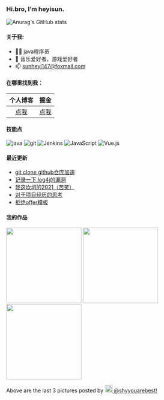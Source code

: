 ### Hi.bro, I’m heyisun.
![Anurag's GitHub stats](https://github-readme-stats.vercel.app/api?username=shy-share&bg_color=30,C2FFD8,465EFB&title_color=fff&text_color=fff)

#### 关于我:

- 🙋🏻 java程序员
- 🏀 音乐爱好者，游戏爱好者
- 📫 sunheyi147@foxmail.com
#### 在哪里找到我：

|                            个人博客                            |                     掘金           |
| :--------------------------------------------------------: | :--------------------------------------------: |
| [点我](https://shyblog.world/) | [点我](https://juejin.cn/user/1028798616188599/posts) |
#### 技能点
![java](https://img.shields.io/badge/Java-ED8B00?style=for-the-badge&logo=java&logoColor=white)
![git](https://img.shields.io/badge/GIT-E44C30?style=for-the-badge&logo=git&logoColor=white)
![Jenkins](https://img.shields.io/badge/Jenkins-%2335495e.svg?style=for-the-badge&logo=jenkins&logoColor=%FFC62327)
![JavaScript](https://img.shields.io/badge/javascript-%23323330.svg?style=for-the-badge&logo=javascript&logoColor=%23F7DF1E)
![Vue.js](https://img.shields.io/badge/vuejs-%2335495e.svg?style=for-the-badge&logo=vuedotjs&logoColor=%234FC08D)

#### 最近更新
<!-- BLOG-POST-LIST:START -->
- [git clone github仓库加速](https://juejin.cn/post/7045539717340725278)
- [记录一下 log4j的漏洞](https://juejin.cn/post/7041461113703104548)
- [我这坎坷的2021（苦笑）](https://juejin.cn/post/7038833121332543501)
- [对于项目经历的思考](https://juejin.cn/post/7037824907857625125)
- [拒绝offer模板](https://juejin.cn/post/7037763118574862343)
<!-- BLOG-POST-LIST:END -->

#### 我的作品
<p><img width="200" src="{{img1}}" /> <img width="200" src="{{img2}}" /> <img width="200" src="{{img3}}" /></p>
<p>Above are the last 3 pictures posted by <a href="https://www.instagram.com/shyyouarebest/" target="_blank"><img src="https://upload.wikimedia.org/wikipedia/commons/thumb/e/e7/Instagram_logo_2016.svg/1024px-Instagram_logo_2016.svg.png" width="20"/> @shyyouarebest!</a></p>
